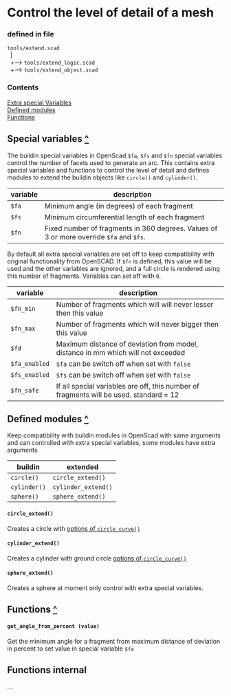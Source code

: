 ﻿Control the level of detail of a mesh
=====================================

### defined in file

```tools/extend.scad```\
``` ```| \
``` ```+--> ```tools/extend_logic.scad```\
``` ```+--> ```tools/extend_object.scad```

### Contents
[contents]: #contents "Contents"
[Extra special Variables](#special-variables-)\
[Defined modules](#defined-modules-)\
[Functions](#functions-)


Special variables [^][contents]
-----------------

The buildin special variables in OpenScad ```$fa```, ```$fs``` and ```$fn``` special variables
control the number of facets used to generate an arc.
This contains extra special variables and functions to control the level of detail
and defines modules to extend the buildin objects like ```circle()``` and ```cylinder()```.

| variable  | description
|-----------|------------
| ```$fa``` | Minimum angle (in degrees) of each fragment
| ```$fs``` | Minimum circumferential length of each fragment
| ```$fn``` | Fixed number of fragments in 360 degrees. Values of 3 or more override ```$fa``` and ```$fs```.

By default all extra special variables are set off to keep compatibility with
original functionality from OpenSCAD.
If ```$fn``` is defined, this value will be used and the other variables are ignored,
and a full circle is rendered using this number of fragments.
Variables can set off with ```0```.

| variable          | description
|-------------------|-------------
| ```$fn_min```     | Number of fragments which will will never lesser then this value
| ```$fn_max```     | Number of fragments which will never bigger then this value
| ```$fd```         | Maximum distance of deviation from model, distance in mm which will not exceeded
| ```$fa_enabled``` | ```$fa``` can be switch off when set with ```false```
| ```$fs_enabled``` | ```$fs``` can be switch off when set with ```false```
| ```$fn_safe```    | If all special variables are off, this number of fragments will be used. standard = 12

Defined modules [^][contents]
---------------
Keep compatibility with buildin modules in OpenScad with same arguments and can controlled
with extra special variables, some modules have extra arguments

 | buildin          | extended
 |------------------|----------
 | ```circle()```   | ```circle_extend()```
 | ```cylinder()``` | ```cylinder_extend()```
 | ```sphere()```   | ```sphere_extend()```

#### ```circle_extend()```
Creates a circle with [options of ```circle_curve()```](doc/draft.md#circle)

#### ```cylinder_extend()```
Creates a cylinder with ground circle [options of ```circle_curve()```](doc/draft.md#circle)

#### ```sphere_extend()```
Creates a sphere at moment only control with extra special variables.

Functions [^][contents]
---------

#### ```get_angle_from_percent (value)```
Get the minimum angle for a fragment from maximum distance of deviation
in percent to set value in special variable ```$fa```


Functions internal
------------------

...
